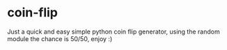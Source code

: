 # coin-flip
Just a quick and easy simple python coin flip generator, using the random module the chance is 50/50, enjoy :)
